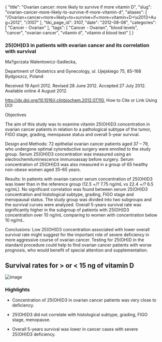 {
    "title": "Ovarian cancer: more likely to survive if more vitamin D",
    "slug": "ovarian-cancer-more-likely-to-survive-if-more-vitamin-d",
    "aliases": [
        "/Ovarian+cancer+more+likely+to+survive+if+more+vitamin+D+\u2013+Aug+2012",
        "/3107"
    ],
    "tiki_page_id": 3107,
    "date": "2012-08-08",
    "categories": [
        "Cancer - Ovarian"
    ],
    "tags": [
        "Cancer - Ovarian",
        "blood levels",
        "cancer",
        "ovarian cancer",
        "vitamin d",
        "vitamin d blood test"
    ]
}


### 25(OH)D3 in patients with ovarian cancer and its correlation with survival

Ma?gorzata Walentowicz-Sadlecka, 

Department of Obstetrics and Gynecology, ul. Ujejskiego 75, 85–168 Bydgoszcz, Poland

Received 19 April 2012. Revised 28 June 2012. Accepted 27 July 2012. Available online 4 August 2012.

http://dx.doi.org/10.1016/j.clinbiochem.2012.07.110, How to Cite or Link Using DOI

Objectives

The aim of this study was to examine vitamin 25(OH)D3 concentration in ovarian cancer patients in relation to a pathological subtype of the tumor, FIGO stage, grading, menopause status and overall 5-year survival.

Design and Methods: 72 epithelial ovarian cancer patients aged 37 – 79, who undergone optimal cytoreductive surgery were enrolled to the study group. Serum 25(OH)D3 concentration was measured using an electrochemiluminescence immunoassay before surgery. Serum concentration of 25(OH)D3 was also measured in a group of 65 healthy non-obese women aged 35–65 years.

Results: In patients with ovarian cancer serum concentration of 25(OH)D3 was lower than in the reference group (12.5 +/? 7.75 ng/mL vs 22.4 +/? 6.5 ng/mL). No significant correlation was found between serum 25(OH)D3 concentration and histological subtype, grading, FIGO stage and menopausal status. The study group was divided into two subgroups and the survival curves were analyzed. Overall 5-years survival rate was significantly higher in the subgroup of patients with 25(OH)D3 concentration over 10 ng/mL comparing to women with concentration below 10 ng/mL.

Conclusions: Low 25(OH)D3 concentration associated with lower overall survival rate might suggest for the important role of severe deficiency in more aggressive course of ovarian cancer. Testing for 25(OH)D in the standard procedure could help to find ovarian cancer patients with worse prognosis, who would benefit of special attention and supplementation.

## Survival rates for > or < 15 ng of vitamin D

<img src="https://d1bk1kqxc0sym.cloudfront.net/attachments/jpeg/ovarian-cancer-and-vitamin-d-15-ng.jpg" alt="image">

### Highlights

* Concentration of 25(OH)D3 in ovarian cancer patients was very close to deficiency. 

* 25(OH)D3 did not correlate with histological subtype, grading, FIGO stage, menopause. 

* Overall 5-years survival was lower in cancer cases with severe 25(OH)D3 deficiency.